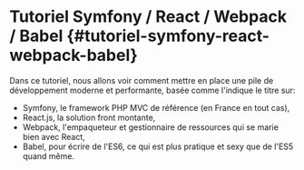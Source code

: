 # Tutoriel Symfony \/ React \/ Webpack \/ Babel {#tutoriel-symfony-react-webpack-babel}

Dans ce tutoriel, nous allons voir comment mettre en place une pile de développement moderne et performante, basée comme l'indique le titre sur:

* Symfony, le framework PHP MVC de référence \(en France en tout cas\),
* React.js, la solution front montante,
* Webpack, l'empaqueteur et gestionnaire de ressources qui se marie bien avec React,
* Babel, pour écrire de l'ES6, ce qui est plus pratique et sexy que de l'ES5 quand même.

